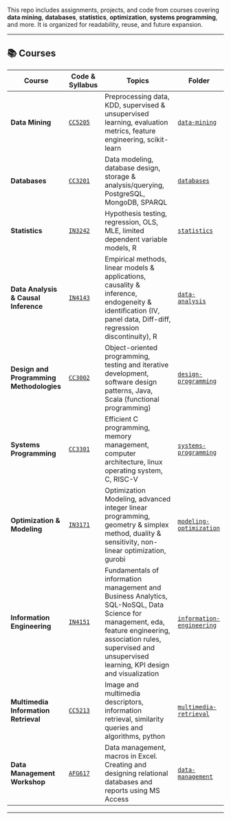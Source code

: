 This repo includes assignments, projects, and code from courses covering **data mining**, **databases**, **statistics**, **optimization**, **systems programming**, and more. It is organized for readability, reuse, and future expansion.

---

## 📚 Courses

| Course | Code & Syllabus | Topics | Folder |
|--------|------------------|--------|--------|
| **Data Mining** | [`CC5205`](./data-mining/syllabus.pdf) | Preprocessing data, KDD, supervised & unsupervised learning, evaluation metrics, feature engineering, scikit-learn | [`data-mining`](./data-mining) |
| **Databases** | [`CC3201`](./databases/syllabus.pdf) | Data modeling, database design, storage & analysis/querying, PostgreSQL, MongoDB, SPARQL | [`databases`](./databases) |
| **Statistics** | [`IN3242`](./statistics/syllabus.pdf) | Hypothesis testing, regression, OLS, MLE, limited dependent variable models, R | [`statistics`](./stats-causal-inference) |
| **Data Analysis & Causal Inference** | [`IN4143`](./data-analysis/syllabus.pdf) | Empirical methods, linear models & applications, causality & inference, endogeneity & identification (IV, panel data, Diff-diff, regression discontinuity), R | [`data-analysis`](./data-analysis) |
| **Design and Programming Methodologies** | [`CC3002`](./design-programming/syllabus) | Object-oriented programming, testing and iterative development, software design patterns, Java, Scala (functional programming) | [`design-programming`](./design-programming) |
| **Systems Programming** | [`CC3301`](./systems-programming/syllabus.pdf) | Efficient C programming, memory management, computer architecture, linux operating system, C, RISC-V | [`systems-programming`](./systems-programming) |
| **Optimization & Modeling** | [`IN3171`](./modeling-optimization/syllabus.pdf) | Optimization Modeling, advanced integer linear programming, geometry & simplex method, duality & sensitivity, non-linear optimization, gurobi | [`modeling-optimization`](./modeling-optimization) |
| **Information Engineering** | [`IN4151`](./information-engineering/syllabus.pdf) | Fundamentals of information management and Business Analytics, SQL-NoSQL, Data Science for management, eda, feature engineering, association rules, supervised and unsupervised learning, KPI design and visualization | [`information-engineering`](./information-engineering) |
| **Multimedia Information Retrieval** | [`CC5213`](./multimedia-retrieval/syllabus.pdf) | Image and multimedia descriptors, information retrieval, similarity queries and algorithms, python | [`multimedia-retrieval`](./multimedia-retrieval) |
| **Data Management Workshop** | [`AFG617`](./data-management-workshop/syllabus.pdf) | Data management, macros in Excel. Creating and designing relational databases and reports using MS Access | [`data-management`](./data-management-workshop) |


---